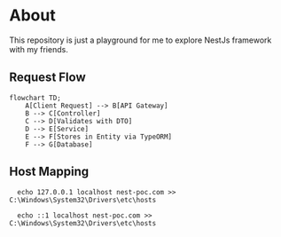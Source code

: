 # About

This repository is just a playground for me to explore NestJs framework with my friends.

## Request Flow

```mermaid
flowchart TD;
    A[Client Request] --> B[API Gateway]
    B --> C[Controller]
    C --> D[Validates with DTO]
    D --> E[Service]
    E --> F[Stores in Entity via TypeORM]
    F --> G[Database]
```

## Host Mapping

```
  echo 127.0.0.1 localhost nest-poc.com >> C:\Windows\System32\Drivers\etc\hosts

  echo ::1 localhost nest-poc.com >> C:\Windows\System32\Drivers\etc\hosts
```
